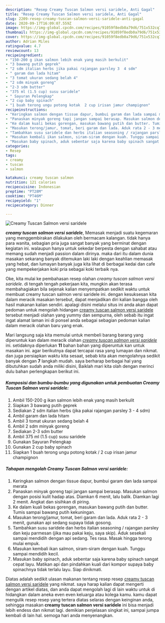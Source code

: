 ```yaml
---
description: "Resep Creamy Tuscan Salmon versi saridele, Anti Gagal"
title: "Resep Creamy Tuscan Salmon versi saridele, Anti Gagal"
slug: 2209-resep-creamy-tuscan-salmon-versi-saridele-anti-gagal
date: 2020-09-17T16:09:07.559Z
image: https://img-global.cpcdn.com/recipes/91059f8edb0a79d6/751x532cq70/creamy-tuscan-salmon-versi-saridele-foto-resep-utama.jpg
thumbnail: https://img-global.cpcdn.com/recipes/91059f8edb0a79d6/751x532cq70/creamy-tuscan-salmon-versi-saridele-foto-resep-utama.jpg
cover: https://img-global.cpcdn.com/recipes/91059f8edb0a79d6/751x532cq70/creamy-tuscan-salmon-versi-saridele-foto-resep-utama.jpg
author: Adrian Miles
ratingvalue: 4.7
reviewcount: 13
recipeingredient:
- "150-200 g ikan salmon lebih enak yang masih berkulit"
- "3 bawang putih geprek"
- "2 sdm italian herbs jika pakai rajangan parsley 3  4 sdm"
- " garam dan lada hitam"
- "3 tomat ukuran sedang belah 4"
- "2 sdm minyak goreng"
- "2-3 sdm butter"
- "375 ml (1.5 cup) susu saridele"
- " Sayuran Pelengkap"
- "2 cup baby spinach"
- "1 buah terong ungu potong kotak  2 cup irisan jamur champignon"
recipeinstructions:
- "Keringkan salmon dengan tissue dapur, bumbui garam dan lada sampai merata"
- "Panaskan minyak goreng tapi jangan sampai berasap. Masukan salmon dengan posisi kulit hadap atas. Diamkan 6 menit, lalu balik. Diamkan lagi 2 menit. Angkat dan sisihkan di piring."
- "Ke dalam kuali bekas gorengan, masukan bawang putih dan butter. Tumis sampai bawang putih kekuningan."
- "Masukan terong/jamur, tomat, beri garam dan lada. Aduk rata 2 - 3 menit, gunakan api sedang supaya tidak gosong."
- "Tambahkan susu saridele dan herbs italian seasoning / rajangan parsley dan keju parmesan (jika mau pakai keju, saya skip). Aduk sesekali sampai mendidih dengan api sedang. Tes rasa. Masak hingga terong mulai empuk."
- "Masukan kembali ikan salmon, siram-siram dengan kuah. Tunggu sampai mendidih kecil."
- "Masukan baby spinach, aduk sebentar saja karena baby spinach sangat cepat layu. Matikan api dan pindahkan kuali dari kompor supaya baby spinachnya tidak terlalu layu. Siap dinikmati."
categories:
- Resep
tags:
- creamy
- tuscan
- salmon

katakunci: creamy tuscan salmon 
nutrition: 121 calories
recipecuisine: Indonesian
preptime: "PT28M"
cooktime: "PT46M"
recipeyield: "1"
recipecategory: Dinner

---
```



![Creamy Tuscan Salmon versi saridele](https://img-global.cpcdn.com/recipes/91059f8edb0a79d6/751x532cq70/creamy-tuscan-salmon-versi-saridele-foto-resep-utama.jpg)

<b><i>creamy tuscan salmon versi saridele</i></b>, Memasak menjadi suatu kegemaran yang menggembirakan dilakukan oleh bermacam kalangan. tidak hanya para wanita, sebagian pria juga sangat banyak yang berminat dengan kegiatan ini. walaupun hanya untuk sekedar berpesta dengan sahabat atau memang sudah menjadi passion dalam dirinya. maka dari itu dalam dunia masakan sekarang banyak ditemukan laki laki dengan keahlian memasak yang hebat, dan lumayan banyak juga kita lihat di berbagai kedai dan cafe yang mempekerjakan koki pria sebagai koki terbaik nya.

Oke, kita mulai ke pembahasan resep olahan <i>creamy tuscan salmon versi saridele</i>. di tengah tengah pekerjaan kita, mungkin akan terasa membahagiakan bila sejenak kalian menyempatkan sedikit waktu untuk membuat creamy tuscan salmon versi saridele ini. dengan kesuksesan kita dalam meracik masakan tersebut, dapat menjadikan diri kalian bangga oleh hasil makanan kalian sendiri. apalagi disini melalui situs ini anda akan dapat pedoman untuk mengolah hidangan <u>creamy tuscan salmon versi saridele</u> tersebut menjadi olahan yang yummy dan sempurna, oleh sebab itu ingat ingat alamat laman ini di ponsel anda sebagai sebagian pedoman kalian dalam meracik olahan baru yang enak.




Mari langsung saja kita memulai untuk membeli barang barang yang diperuntuk kan dalam meracik olahan <u><i>creamy tuscan salmon versi saridele</i></u> ini. setidaknya diperlukan <b>11</b> bahan bahan yang diperuntuk kan untuk masakan ini. agar berikutnya dapat tercapai rasa yang lumayan dan nikmat. dan juga persiapkan waktu kita sesaat, sebab kita akan mengolahnya sedikit banyak dengan <b>7</b> langkah mudah. saya berharap berbagai hal yang dibutuhkan sudah anda miliki disini, Baiklah mari kita olah dengan merinci dulu bahan perlengkapan berikut ini.

<!--inarticleads1-->

##### Komposisi dan bumbu-bumbu yang digunakan untuk pembuatan Creamy Tuscan Salmon versi saridele:

1. Ambil 150-200 g ikan salmon lebih enak yang masih berkulit
1. Siapkan 3 bawang putih geprek
1. Sediakan 2 sdm italian herbs (jika pakai rajangan parsley 3 - 4 sdm)
1. Ambil  garam dan lada hitam
1. Ambil 3 tomat ukuran sedang belah 4
1. Ambil 2 sdm minyak goreng
1. Sediakan 2-3 sdm butter
1. Ambil 375 ml (1.5 cup) susu saridele
1. Gunakan  Sayuran Pelengkap
1. Gunakan 2 cup baby spinach
1. Siapkan 1 buah terong ungu potong kotak / 2 cup irisan jamur champignon




<!--inarticleads2-->

##### Tahapan mengolah Creamy Tuscan Salmon versi saridele:

1. Keringkan salmon dengan tissue dapur, bumbui garam dan lada sampai merata
1. Panaskan minyak goreng tapi jangan sampai berasap. Masukan salmon dengan posisi kulit hadap atas. Diamkan 6 menit, lalu balik. Diamkan lagi 2 menit. Angkat dan sisihkan di piring.
1. Ke dalam kuali bekas gorengan, masukan bawang putih dan butter. Tumis sampai bawang putih kekuningan.
1. Masukan terong/jamur, tomat, beri garam dan lada. Aduk rata 2 - 3 menit, gunakan api sedang supaya tidak gosong.
1. Tambahkan susu saridele dan herbs italian seasoning / rajangan parsley dan keju parmesan (jika mau pakai keju, saya skip). Aduk sesekali sampai mendidih dengan api sedang. Tes rasa. Masak hingga terong mulai empuk.
1. Masukan kembali ikan salmon, siram-siram dengan kuah. Tunggu sampai mendidih kecil.
1. Masukan baby spinach, aduk sebentar saja karena baby spinach sangat cepat layu. Matikan api dan pindahkan kuali dari kompor supaya baby spinachnya tidak terlalu layu. Siap dinikmati.




Diatas adalah sedikit ulasan makanan tentang resep resep <u>creamy tuscan salmon versi saridele</u> yang nikmat. saya harap kalian dapat mengerti dengan artikel diatas, dan anda dapat mengolah lagi di lain waktu untuk di hidangkan dalam aneka even even keluarga atau kolega kamu. kamu dapat mengulik resep resep yang tertera diatas selaras dengan keinginan anda, sehingga masakan <b>creamy tuscan salmon versi saridele</b> ini bisa menjadi lebih endess dan nikmat lagi. demikian penjelasan singkat ini, sampai jumpa kembali di lain hal. semoga hari anda menyenangkan.

